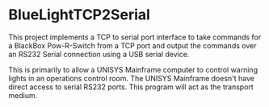 # BlueLightTCP2Serial

This project implements a TCP to serial port interface to take commands for a BlackBox Pow-R-Switch from a TCP port and output the commands over an RS232 Serial connection using a USB serial device.

This is primarily to allow a UNISYS Mainframe computer to control warning lights in an operations control room.  The UNISYS Mainframe doesn't have direct access to serial RS232 ports.  This program will act as the transport medium.
